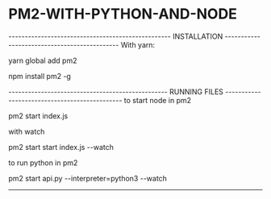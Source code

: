 # PM2-WITH-PYTHON-AND-NODE


--------------------------------------------------  INSTALLATION ---------------------------------------------
With yarn:

yarn global add pm2

npm install pm2 -g

------------------------------------------------- RUNNING FILES ----------------------------------------------
to start node in pm2

pm2 start index.js

with watch 

pm2 start start index.js --watch

to run python in pm2

pm2 start api.py --interpreter=python3 --watch

--------------------------------------------------------------------------------------------------------------
